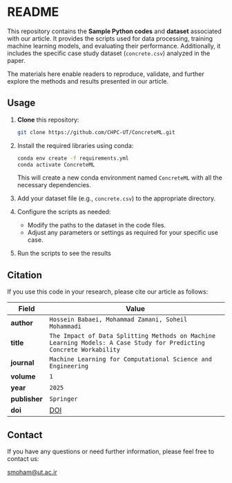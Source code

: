 # README

This repository contains the **Sample Python codes** and **dataset** associated with our article. It provides the scripts used for data processing, training machine learning models, and evaluating their performance. Additionally, it includes the specific case study dataset (`concrete.csv`) analyzed in the paper.

The materials here enable readers to reproduce, validate, and further explore the methods and results presented in our article.


## Usage
1. **Clone** this repository:
   ```bash
   git clone https://github.com/CHPC-UT/ConcreteML.git

2. Install the required libraries using conda:
   ```bash
   conda env create -f requirements.yml
   conda activate ConcreteML
   ```
   This will create a new conda environment named `ConcreteML` with all the necessary dependencies.

3. Add your dataset file (e.g., `concrete.csv`) to the appropriate directory.

4. Configure the scripts as needed:
   - Modify the paths to the dataset in the code files.
   - Adjust any parameters or settings as required for your specific use case.
5. Run the scripts to see the results

## Citation
If you use this code in your research, please cite our article as follows:

| Field       | Value                        |
|-------------|------------------------------|
| **author**  | `Hossein Babaei, Mohammad Zamani, Soheil Mohammadi`   |
| **title**   | `The Impact of Data Splitting Methods on Machine Learning Models: A Case Study for Predicting Concrete Workability`         |
| **journal** | `Machine Learning for Computational Science and Engineering`               |
| **volume**  | `1`                          |
| **year**    | `2025`                       |
| **publisher** | `Springer`                |
| **doi**     | [DOI](https://doi.org/10.1007/s44379-025-00021-3)         |


## Contact
If you have any questions or need further information, please feel free to contact us:

[smoham@ut.ac.ir](smoham@ut.ac.ir)
